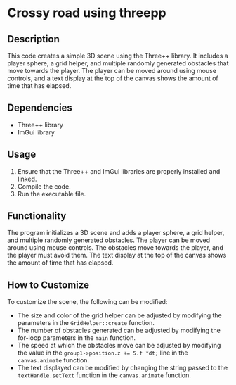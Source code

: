 # Crossy road using threepp

## Description
This code creates a simple 3D scene using the Three++ library. It includes a player sphere, a grid helper, and multiple randomly generated obstacles that move towards the player. The player can be moved around using mouse controls, and a text display at the top of the canvas shows the amount of time that has elapsed.

## Dependencies
- Three++ library
- ImGui library

## Usage
1. Ensure that the Three++ and ImGui libraries are properly installed and linked.
2. Compile the code.
3. Run the executable file.

## Functionality
The program initializes a 3D scene and adds a player sphere, a grid helper, and multiple randomly generated obstacles. The player can be moved around using mouse controls. The obstacles move towards the player, and the player must avoid them. The text display at the top of the canvas shows the amount of time that has elapsed.

## How to Customize
To customize the scene, the following can be modified:
- The size and color of the grid helper can be adjusted by modifying the parameters in the `GridHelper::create` function.
- The number of obstacles generated can be adjusted by modifying the for-loop parameters in the `main` function.
- The speed at which the obstacles move can be adjusted by modifying the value in the `group1->position.z += 5.f *dt;` line in the `canvas.animate` function.
- The text displayed can be modified by changing the string passed to the `textHandle.setText` function in the `canvas.animate` function.

